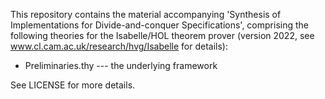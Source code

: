 This repository contains the material accompanying 'Synthesis of Implementations for Divide-and-conquer Specifications',
comprising the following theories for the Isabelle/HOL theorem prover 
(version 2022, see www.cl.cam.ac.uk/research/hvg/Isabelle for details):

- Preliminaries.thy  --- the underlying framework


See LICENSE for more details.
